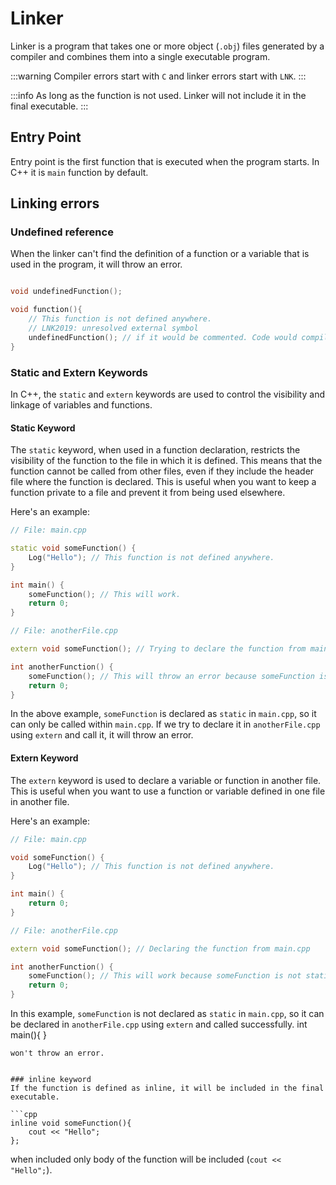 # Linker

Linker is a program that takes one or more object (`.obj`) files generated by a compiler and combines them into a single executable program. 


:::warning
Compiler errors start with `C` and linker errors start with `LNK`.
:::

:::info
As long as the function is not used. Linker will not include it in the final executable.
:::

## Entry Point
Entry point is the first function that is executed when the program starts. In C++ it is `main` function by default. 


## Linking errors

### Undefined reference
When the linker can't find the definition of a function or a variable that is used in the program, it will throw an error. 

```cpp

void undefinedFunction();

void function(){
    // This function is not defined anywhere. 
    // LNK2019: unresolved external symbol
    undefinedFunction(); // if it would be commented. Code would compile.
}

```

### Static and Extern Keywords

In C++, the `static` and `extern` keywords are used to control the visibility and linkage of variables and functions.

#### Static Keyword

The `static` keyword, when used in a function declaration, restricts the visibility of the function to the file in which it is defined. This means that the function cannot be called from other files, even if they include the header file where the function is declared. This is useful when you want to keep a function private to a file and prevent it from being used elsewhere.

Here's an example:

```cpp
// File: main.cpp

static void someFunction() {
    Log("Hello"); // This function is not defined anywhere.
}

int main() {
    someFunction(); // This will work.
    return 0;
}
```

```cpp
// File: anotherFile.cpp

extern void someFunction(); // Trying to declare the function from main.cpp

int anotherFunction() {
    someFunction(); // This will throw an error because someFunction is static in main.cpp and can't be accessed here.
    return 0;
}
```

In the above example, `someFunction` is declared as `static` in `main.cpp`, so it can only be called within `main.cpp`. If we try to declare it in `anotherFile.cpp` using `extern` and call it, it will throw an error.

#### Extern Keyword

The `extern` keyword is used to declare a variable or function in another file. This is useful when you want to use a function or variable defined in one file in another file.

Here's an example:

```cpp
// File: main.cpp

void someFunction() {
    Log("Hello"); // This function is not defined anywhere.
}

int main() {
    return 0;
}
```

```cpp
// File: anotherFile.cpp

extern void someFunction(); // Declaring the function from main.cpp

int anotherFunction() {
    someFunction(); // This will work because someFunction is not static in main.cpp and can be accessed here.
    return 0;
}
```

In this example, `someFunction` is not declared as `static` in `main.cpp`, so it can be declared in `anotherFile.cpp` using `extern` and called successfully.
int main(){
}
```
won't throw an error.


### inline keyword
If the function is defined as inline, it will be included in the final executable. 

```cpp
inline void someFunction(){
    cout << "Hello";
};
```
when included only body of the function will be included (`cout << "Hello";`).